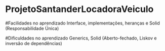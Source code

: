 # ProjetoSantanderLocadoraVeiculo

#Facilidades no aprendizado
  Interface, implementações, heranças e Solid (Responsabilidade Única)

#Dificuldades no aprendizado
  Generics, Solid (Aberto-fechado, Liskov e inversão de dependências)
